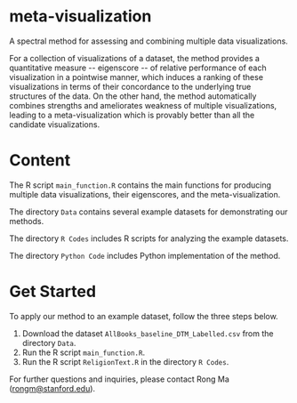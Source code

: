 # meta-visualization
A spectral method for assessing and combining multiple data visualizations.

For a collection of visualizations of a dataset, the method provides a quantitative measure -- eigenscore -- of relative performance of each visualization in a pointwise manner, which induces a ranking of these visualizations in terms of their concordance to the underlying true structures of the data. On the other hand, the method automatically combines strengths and ameliorates weakness of multiple visualizations, leading to a meta-visualization which is  provably better than all the candidate visualizations. 

# Content

The R script `main_function.R` contains the main functions for producing multiple data visualizations, their eigenscores, and the meta-visualization.

The directory `Data` contains several example datasets for demonstrating our methods.

The directory `R Codes` includes R scripts for analyzing the example datasets.

The directory `Python Code` includes Python implementation of the method.

# Get Started

To apply our method to an example dataset, follow the three steps below.

1. Download the dataset `AllBooks_baseline_DTM_Labelled.csv` from the directory `Data`. 
2. Run the R script `main_function.R`.
3. Run the R script `ReligionText.R` in the directory `R Codes`.



For further questions and inquiries, please contact Rong Ma (rongm@stanford.edu).
